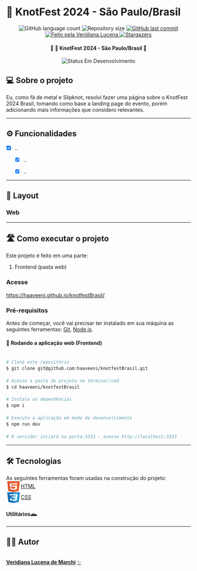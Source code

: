 # 📅 KnotFest 2024 - São Paulo/Brasil

<p align="center">
  <img alt="GitHub language count" src="https://img.shields.io/github/languages/count/haaveeni/knotfestBrasil?color=%2304D361">

  <img alt="Repository size" src="https://img.shields.io/github/repo-size/haaveeni/knotfestBrasil">
  
  <a href="https://github.com/haaveeni/plannerDeViagem/commits/main">
    <img alt="GitHub last commit" src="https://img.shields.io/github/last-commit/haaveeni/knotfestBrasil">
  </a>
  
   <a href="">
    <img alt="Feito pela Veridiana Lucena" src="https://img.shields.io/badge/feito-por%20Veridiana%20Lucena-D818A5">
   </a>
   
   <a href="https://github.com/haaveeni/knotfestBrasil/stargazers">
    <img alt="Stargazers" src="https://img.shields.io/github/stars/haaveeni/knotfestBrasil?style=social">
  </a>

<h4 align="center"> 
	🚧 📅 KnotFest 2024 - São Paulo/Brasil 🚧
</h4>

<p align="center">
	<img alt="Status Em Desenvolvimento" src="https://img.shields.io/badge/STATUS-EM%20DESENVOLVIMENTO-green">
<!-- 	<img alt="Status Concluído" src="https://img.shields.io/badge/STATUS-CONCLU%C3%8DDO-brightgreen"> -->
</p>

## 💻 Sobre o projeto

Eu, como fã de metal e Slipknot, resolvi fazer uma página sobre o KnotFest 2024 Brasil, tomando como base a landing page do evento, porém adicionando mais informações que considero relevantes.

---

## ⚙️ Funcionalidades

- [x] ..
  - [x] ..
  - [x] ..


---

## 🎨 Layout



### Web


---

## 🛣️ Como executar o projeto

Este projeto é feito em uma parte:
1. Frontend (pasta web)

### Acesse
https://haaveeni.github.io/knotfestBrasil/

### Pré-requisitos
Antes de começar, você vai precisar ter instalado em sua máquina as seguintes ferramentas:
[Git](https://git-scm.com), [Node.js](https://nodejs.org/en/). 

#### 🧭 Rodando a aplicação web (Frontend)

```bash

# Clone este repositório
$ git clone git@github.com:haaveeni/knotfestBrasil.git

# Acesse a pasta do projeto no terminal/cmd
$ cd haaveeni/knotfestBrasil

# Instale as dependências
$ npm i

# Execute a aplicação em modo de desenvolvimento
$ npm run dev

# O servidor inciará na porta:3333 - acesse http://localhost:3333 

```

---

## 🛠 Tecnologias

As seguintes ferramentas foram usadas na construção do projeto:
<br>
<a href = "https://developer.mozilla.org/en-US/docs/Web/HTML"><img align="center" alt="HTML" height="30" width="40" src="https://raw.githubusercontent.com/devicons/devicon/master/icons/html5/html5-original.svg">HTML</a>
<br>
<a href = "https://developer.mozilla.org/en-US/docs/Web/CSS"><img align="center" alt="CSS" height="30" width="40" src="https://raw.githubusercontent.com/devicons/devicon/master/icons/css3/css3-original.svg">CSS</a>


#### **Utilitários**🛻


---

## 🧙‍♂️ Autor

<a href="https://www.linkedin.com/in/veridiana-lucena/">
 <img src="https://media.licdn.com/dms/image/D4D03AQE7TU2xzZdMtQ/profile-displayphoto-shrink_200_200/0/1715875083059?e=1727308800&v=beta&t=IMNulLJ8nfCxPci-BR6WRLSwNtphIVhohpEqlGyt9QI" width="100px;" alt=""/>
 <br />
 <b>Veridiana Lucena de Marchi</b></a> <a href="" title="">✨</a>
 <br />
